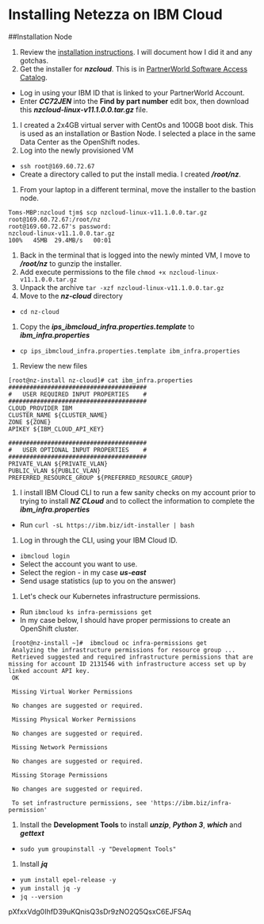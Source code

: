 # Installing Netezza on IBM Cloud
##Installation Node
1. Review the [installation instructions](https://www.ibm.com/support/knowledgecenter/SSTNZ3/com.ibm.ips.doc/postgresql/admin/adm_nps_cloud_ibm.html).  I will document how I did it and any gotchas.
1. Get the installer for ***nzcloud***.  This is in [PartnerWorld Software Access Catalog](https://www.ibm.com/partnerworld/program/benefits/software-access-catalog).
 - Log in using your IBM ID that is linked to your PartnerWorld Account.    
 - Enter ***CC72JEN*** into the **Find by part number** edit box, then download this ***nzcloud-linux-v11.1.0.0.tar.gz*** file.
1. I created a 2x4GB virtual server with CentOs and 100GB boot disk. This is used as an installation or Bastion Node.   I selected a place in the same Data Center as the OpenShift nodes.
1. Log into the newly provisioned VM
  - `ssh root@169.60.72.67`
  - Create a directory called to put the install media. I created ***/root/nz***.
1. From your laptop in a different terminal, move the installer to the bastion node.
~~~
Toms-MBP:nzcloud tjm$ scp nzcloud-linux-v11.1.0.0.tar.gz root@169.60.72.67:/root/nz
root@169.60.72.67's password:
nzcloud-linux-v11.1.0.0.tar.gz                                                                                                                             100%   45MB  29.4MB/s   00:01    
~~~
1. Back in the terminal that is logged into the newly minted VM, I move to ***/root/nz*** to gunzip the installer.
1. Add execute permissions to the file `chmod +x nzcloud-linux-v11.1.0.0.tar.gz `
1. Unpack the archive `tar -xzf nzcloud-linux-v11.1.0.0.tar.gz`
1. Move to the ***nz-cloud*** directory
 - `cd nz-cloud`
1. Copy the ***ips_ibmcloud_infra.properties.template*** to ***ibm_infra.properties***
 - `cp ips_ibmcloud_infra.properties.template ibm_infra.properties`
1. Review the new files
~~~
[root@nz-install nz-cloud]# cat ibm_infra.properties
#######################################
#   USER REQUIRED INPUT PROPERTIES    #
#######################################
CLOUD_PROVIDER IBM
CLUSTER_NAME ${CLUSTER_NAME}
ZONE ${ZONE}
APIKEY ${IBM_CLOUD_API_KEY}

#######################################
#   USER OPTIONAL INPUT PROPERTIES    #
#######################################
PRIVATE_VLAN ${PRIVATE_VLAN}
PUBLIC_VLAN ${PUBLIC_VLAN}
PREFERRED_RESOURCE_GROUP ${PREFERRED_RESOURCE_GROUP}
~~~  
1. I install IBM Cloud CLI to run a few sanity checks on my account prior to trying to install ***NZ CLoud*** and to collect the information to complete the ***ibm_infra.properties***
 - Run `curl -sL https://ibm.biz/idt-installer | bash`
1. Log in through the CLI, using your IBM Cloud ID.
  - `ibmcloud login`
  - Select the account you want to use.
  - Select the region - in my case ***us-east***
  - Send usage statistics (up to you on the answer)
1. Let's check our Kubernetes infrastructure permissions.
 - Run `ibmcloud ks infra-permissions get`
 - In my case below, I should have proper permissions to create an OpenShift cluster.
 ~~~
  [root@nz-install ~]#  ibmcloud oc infra-permissions get
  Analyzing the infrastructure permissions for resource group ...
  Retrieved suggested and required infrastructure permissions that are missing for account ID 2131546 with infrastructure access set up by linked account API key.
  OK

  Missing Virtual Worker Permissions

  No changes are suggested or required.

  Missing Physical Worker Permissions

  No changes are suggested or required.

  Missing Network Permissions

  No changes are suggested or required.

  Missing Storage Permissions

  No changes are suggested or required.

  To set infrastructure permissions, see 'https://ibm.biz/infra-permission'
  ~~~
1. Install the **Development Tools** to install ***unzip***, ***Python 3***, ***which*** and ***gettext***
 - `sudo yum groupinstall -y "Development Tools"`
1. Install ***jq***
  - `yum install epel-release -y`
  - `yum install jq -y`
  - `jq --version`


 pXfxxVdg0IhfD39uKQnisQ3sDr9zNO2Q5QsxC6EJFSAq
